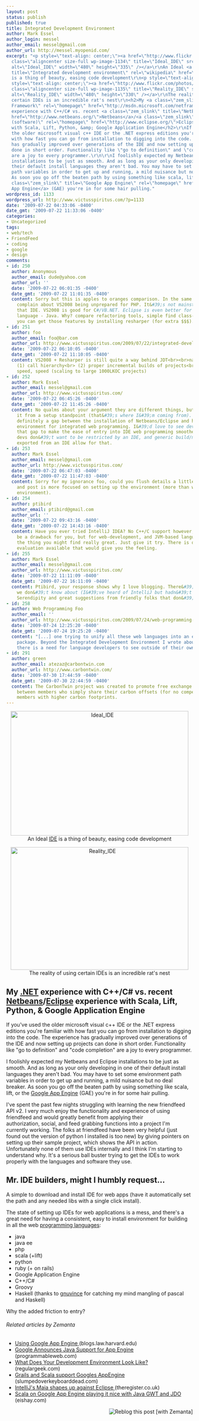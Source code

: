 ```yaml
---
layout: post
status: publish
published: true
title: Integrated Development Environment
author: Mark Essel
author_login: messel
author_email: messel@gmail.com
author_url: http://messel.myopenid.com/
excerpt: "<p style=\"text-align: center;\"><a href=\"http://www.flickr.com/photos/chubbychandru/\"><img
  class=\"aligncenter size-full wp-image-1134\" title=\"Ideal_IDE\" src=\"http://www.victusspiritus.com/wp-content/uploads/2009/07/Ideal_IDE.jpg\"
  alt=\"Ideal_IDE\" width=\"480\" height=\"335\" /></a>\r\nAn Ideal <a class=\"zem_slink\"
  title=\"Integrated development environment\" rel=\"wikipedia\" href=\"http://en.wikipedia.org/wiki/Integrated_development_environment\">IDE</a>
  is a thing of beauty, easing code development\r\n<p style=\"text-align: center;\"></p>\r\n\r\n<p
  style=\"text-align: center;\"><a href=\"http://www.flickr.com/photos/kevincollins/\"><img
  class=\"aligncenter size-full wp-image-1135\" title=\"Reality_IDE\" src=\"http://www.victusspiritus.com/wp-content/uploads/2009/07/Reality_IDE.jpg\"
  alt=\"Reality_IDE\" width=\"480\" height=\"330\" /></a>\r\nThe reality of using
  certain IDEs is an incredible rat's nest\r\n<h2>My <a class=\"zem_slink\" title=\".NET
  Framework\" rel=\"homepage\" href=\"http://msdn.microsoft.com/netframework/\">.NET</a>
  experience with C++/C# vs. recent <a class=\"zem_slink\" title=\"NetBeans\" rel=\"homepage\"
  href=\"http://www.netbeans.org/\">Netbeans</a>/<a class=\"zem_slink\" title=\"Eclipse
  (software)\" rel=\"homepage\" href=\"http://www.eclipse.org/\">Eclipse</a> experience
  with Scala, Lift, Python, &amp; Google Application Engine</h2>\r\nIf you've used
  the older microsoft visual c++ IDE or the .NET express editions you're familiar
  with how fast you can go from installation to digging into the code. The experience
  has gradually improved over generations of the IDE and now setting up projects can
  done in short order. Functionality like \"go to definition\" and \"code completion\"
  are a joy to every programmer.\r\n\r\nI foolishly expected my Netbeans and Eclipse
  installations to be just as smooth. And as long as your only developing in one of
  their default install languages they aren't bad. You may have to set some environment
  path variables in order to get up and running, a mild nuisance but no deal breaker.
  As soon you go off the beaten path by using something like scala, lift, or the <a
  class=\"zem_slink\" title=\"Google App Engine\" rel=\"homepage\" href=\"http://code.google.com/appengine/\">Google
  App Engine</a> (GAE) you're in for some hair pulling."
wordpress_id: 1133
wordpress_url: http://www.victusspiritus.com/?p=1133
date: '2009-07-22 04:33:06 -0400'
date_gmt: '2009-07-22 11:33:06 -0400'
categories:
- Uncategorized
tags:
- web/tech
- FriendFeed
- coding
- google
- design
comments:
- id: 250
  author: Anonymous
  author_email: dude@yahoo.com
  author_url: ''
  date: '2009-07-22 06:01:35 -0400'
  date_gmt: '2009-07-22 11:01:35 -0400'
  content: Sorry but this is apples to oranges comparison. In the same way you can
    complain about VS2008 being unprepared for PHP. It&#39;s not mainstream use of
    that IDE. VS2008 is good for C#/VB.NET. Eclipse is even better for it&#39;s main
    language - Java. Why? compare refactoring tools, simple find class-by-name. Obviously
    you can get those features by installing resharper (for extra $$$).
- id: 251
  author: foo
  author_email: foo@bar.com
  author_url: http://www.victusspiritus.com/2009/07/22/integrated-development-environment/
  date: '2009-07-22 06:10:05 -0400'
  date_gmt: '2009-07-22 11:10:05 -0400'
  content: VS2008 + Resharper is still quite a way behind JDT<br><br>namely, its missing<br>
    (1) call hierarchy<br> (2) proper incremental builds of projects<br> (3) speed,
    speed, speed (scaling to large 1000LKOC projects)
- id: 252
  author: Mark Essel
  author_email: messel@gmail.com
  author_url: http://www.victusspiritus.com/
  date: '2009-07-22 06:45:26 -0400'
  date_gmt: '2009-07-22 11:45:26 -0400'
  content: No qualms about your argument they are different things, but think about
    it from a setup standpoint (that&#39;s where I&#39;m coming from). <br><br>There&#39;s
    definitely a gap between the installation of Netbeans/Eclipse and having a functional
    environment for integrated web programming. I&#39;d love to see developers address
    that gap to make the ease of entry into IDE web programming smoother. I know many
    devs don&#39;t want to be restricted by an IDE, and generic build/make like files
    exported from an IDE allow for that.
- id: 253
  author: Mark Essel
  author_email: messel@gmail.com
  author_url: http://www.victusspiritus.com/
  date: '2009-07-22 06:47:03 -0400'
  date_gmt: '2009-07-22 11:47:03 -0400'
  content: Sorry for my ignorance foo, could you flush details a little more? My experience
    and post is more focused on setting up the environment (more than working in the
    environment).
- id: 254
  author: ptibird
  author_email: ptibird@gmail.com
  author_url: ''
  date: '2009-07-22 09:43:16 -0400'
  date_gmt: '2009-07-22 14:43:16 -0400'
  content: Have you ever tried IntelliJ IDEA? No C++/C support however, which might
    be a drawback for you, but for web-development, and JVM-based languages it&#39;s
    the thing you might find really great. Just give it try. There is one month free
    evaluation available that would give you the feeling.
- id: 255
  author: Mark Essel
  author_email: messel@gmail.com
  author_url: http://www.victusspiritus.com/
  date: '2009-07-22 11:11:09 -0400'
  date_gmt: '2009-07-22 16:11:09 -0400'
  content: Ptibird, your response shows why I love blogging. There&#39;s always something
    we don&#39;t know about (I&#39;ve heard of IntelliJ but hadn&#39;t tried it yet).
    Serendipity and great suggestions from friendly folks that don&#39;t mind sharing.<br>Thanks
- id: 258
  author: Web Programming Foo
  author_email: ''
  author_url: http://www.victusspiritus.com/2009/07/24/web-programming-foo/
  date: '2009-07-24 12:25:20 -0400'
  date_gmt: '2009-07-24 19:25:20 -0400'
  content: "[...] one trying to unify all these web languages into an easy to start/build/deploy
    package. Beyond the Integrated Development Environment I wrote about previously,
    there is a need for language developers to see outside of their own [...]"
- id: 291
  author: green
  author_email: atezaz@carbontwin.com
  author_url: http://www.carbontwin.com/
  date: '2009-07-30 17:44:59 -0400'
  date_gmt: '2009-07-30 22:44:59 -0400'
  content: The CarbonTwin project was created to promote free exchange of Carbon Offsets
    between members who simply share their carbon offsets (for no compensation!) with
    members with higher carbon footprints.
---
```

<p style="text-align: center;"><a href="http://www.flickr.com/photos/chubbychandru/"><img class="aligncenter size-full wp-image-1134" title="Ideal_IDE" src="http://www.victusspiritus.com/wp-content/uploads/2009/07/Ideal_IDE.jpg" alt="Ideal_IDE" width="480" height="335" /></a><br />
An Ideal <a class="zem_slink" title="Integrated development environment" rel="wikipedia" href="http://en.wikipedia.org/wiki/Integrated_development_environment">IDE</a> is a thing of beauty, easing code development</p>
<p style="text-align: center;">
<p style="text-align: center;"><a href="http://www.flickr.com/photos/kevincollins/"><img class="aligncenter size-full wp-image-1135" title="Reality_IDE" src="http://www.victusspiritus.com/wp-content/uploads/2009/07/Reality_IDE.jpg" alt="Reality_IDE" width="480" height="330" /></a><br />
The reality of using certain IDEs is an incredible rat's nest</p>
<h2>My <a class="zem_slink" title=".NET Framework" rel="homepage" href="http://msdn.microsoft.com/netframework/">.NET</a> experience with C++/C# vs. recent <a class="zem_slink" title="NetBeans" rel="homepage" href="http://www.netbeans.org/">Netbeans</a>/<a class="zem_slink" title="Eclipse (software)" rel="homepage" href="http://www.eclipse.org/">Eclipse</a> experience with Scala, Lift, Python, &amp; Google Application Engine</h2>
<p>If you've used the older microsoft visual c++ IDE or the .NET express editions you're familiar with how fast you can go from installation to digging into the code. The experience has gradually improved over generations of the IDE and now setting up projects can done in short order. Functionality like "go to definition" and "code completion" are a joy to every programmer.</p>
<p>I foolishly expected my Netbeans and Eclipse installations to be just as smooth. And as long as your only developing in one of their default install languages they aren't bad. You may have to set some environment path variables in order to get up and running, a mild nuisance but no deal breaker. As soon you go off the beaten path by using something like scala, lift, or the <a class="zem_slink" title="Google App Engine" rel="homepage" href="http://code.google.com/appengine/">Google App Engine</a> (GAE) you're in for some hair pulling.<a id="more"></a><a id="more-1133"></a></p>
<p>I've spent the past few nights struggling with learning the new friendfeed API v2. I very much enjoy the functionality and experience of using friendfeed and would greatly benefit from applying their authorization, social, and feed grabbing functions into a project I'm currently working. The folks at friendfeed have been very helpful (just found out the version of python I installed is too new) by giving pointers on setting up their sample project, which shows the API in action. Unfortunately none of them use IDEs internally and I think I'm starting to understand why. It's a serious ball buster trying to get the IDEs to work properly with the languages and software they use.</p>
<h2>Mr. IDE builders, might I humbly request...</h2>
<p>A simple to download and install IDE for web apps (have it automatically set the path and any needed libs with a single click install).</p>
<p>The state of setting up IDEs for web applications is a mess, and there's a great need for having a consistent, easy to install environment for building in all the web <a class="zem_slink" title="Programming language" rel="wikipedia" href="http://en.wikipedia.org/wiki/Programming_language">programming languages</a>:</p>
<ul>
<li>java</li>
<li>java ee</li>
<li>php</li>
<li>scala (+lift)</li>
<li>python</li>
<li>ruby (+ on rails)</li>
<li>Google Application Engine</li>
<li>C++/C#</li>
<li>Groovy</li>
<li>Haskell (thanks to <a href="http://www.reddit.com/user/gnuvince">gnuvince</a> for catching my mind mangling of pascal and Haskell)</li>
</ul>
<p>Why the added friction to entry?</p>
<h6 class="zemanta-related-title" style="font-size: 1em;">Related articles by Zemanta</h6>
<ul class="zemanta-article-ul">
<li class="zemanta-article-ul-li"><a href="http://blogs.law.harvard.edu/philg/2009/07/22/using-google-app-engine/"> Using Google App Engine </a> (blogs.law.harvard.edu)</li>
<li class="zemanta-article-ul-li"><a href="http://blog.programmableweb.com/2009/04/08/google-announces-java-support-for-app-engine/"> Google Announces Java Support for App Engine </a> (programmableweb.com)</li>
<li class="zemanta-article-ul-li"><a href="http://regulargeek.com/2009/07/14/what-does-your-development-environment-look-like/"> What Does Your Development Environment Look Like? </a> (regulargeek.com)</li>
<li class="zemanta-article-ul-li"><a href="http://www.slumpedoverkeyboarddead.com/2009/05/15/grails-and-scala-support-googles-appengine/"> Grails and Scala support Googles AppEngine </a> (slumpedoverkeyboarddead.com)</li>
<li class="zemanta-article-ul-li"><a href="http://www.theregister.co.uk/2009/05/29/intelij_idae_9_eclipse/"> IntelliJ's Maia shapes up against Eclipse </a> (theregister.co.uk)</li>
<li class="zemanta-article-ul-li"><a href="http://www.eishay.com/2009/07/scala-on-google-app-engine-playing-it.html"> Scala on Google App Engine playing it nice with Java GWT and JDO </a> (eishay.com)</li>
</ul>
<div class="zemanta-pixie" style="margin-top: 10px; height: 15px;"><a class="zemanta-pixie-a" title="Reblog this post [with Zemanta]" href="http://reblog.zemanta.com/zemified/c2302a66-cc95-4346-ba60-a706f038ae06/"><img class="zemanta-pixie-img" style="border: none; float: right;" src="http://img.zemanta.com/reblog_e.png?x-id=c2302a66-cc95-4346-ba60-a706f038ae06" alt="Reblog this post [with Zemanta]" /></a><span class="zem-script more-related pretty-attribution"><script src="http://static.zemanta.com/readside/loader.js" type="text/javascript"></script></span></div>
